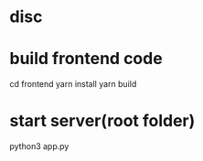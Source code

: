 # disc

# build frontend code
cd frontend
yarn install
yarn build

# start server(root folder)
python3 app.py
